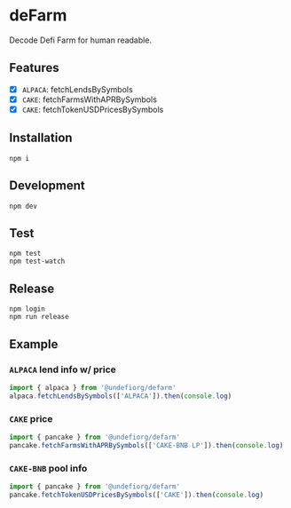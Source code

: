 # deFarm
Decode Defi Farm for human readable.

## Features
- [x] `ALPACA`: fetchLendsBySymbols
- [x] `CAKE`: fetchFarmsWithAPRBySymbols
- [x] `CAKE`: fetchTokenUSDPricesBySymbols

## Installation
```
npm i
```

## Development
```
npm dev
```

## Test
```
npm test
npm test-watch
```

## Release
```
npm login
npm run release
```

## Example

### `ALPACA` lend info w/ price
```typescript
import { alpaca } from '@undefiorg/defarm'
alpaca.fetchLendsBySymbols(['ALPACA']).then(console.log)
```

### `CAKE` price
```typescript
import { pancake } from '@undefiorg/defarm'
pancake.fetchFarmsWithAPRBySymbols(['CAKE-BNB LP']).then(console.log)
```

### `CAKE-BNB` pool info
```typescript
import { pancake } from '@undefiorg/defarm'
pancake.fetchTokenUSDPricesBySymbols(['CAKE']).then(console.log)
```
